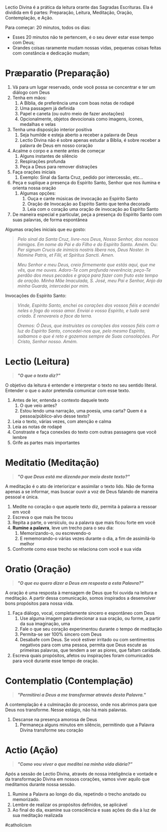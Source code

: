 Lectio Divina é a prática da leitura orante das Sagradas Escrituras. Ela é dividida em 6 partes: Preparação, Leitura, Meditação, Oração, Contemplação, e Ação.

Para começar: 20 minutos, todos os dias:
- Esses 20 minutos não te pertencem, é o seu dever estar esse tempo com Deus;
- Grandes coisas raramente mudam nossas vidas, pequenas coisas feitas com constância e dedicação mudam;

#  Præparatio (Preparação)

1. Vá para um lugar reservado, onde você possa se concentrar e ter um diálogo com Deus
2. Tenha em mãos:
	1. A Bíblia, de preferência uma com boas notas de rodapé
	2. Uma passagem já definida
	3. Papel e caneta (ou outro meio de fazer anotações)
	4. Opcionalmente, objetos devocionais como imagens, ícones, medalhas e velas
3. Tenha uma disposição interior positiva
	1. Seja humilde e esteja aberto a receber a palavra de Deus
	2. Lectio Divina não é sobre apenas estudar a Bíblia, é sobre receber a palavra de Deus em nosso coração
4. Acalme o corpo e a mente antes de começar
	1. Alguns instantes de silêncio
	2. Respirações profunda
	3. Peça a Deus para remover distrações
5. Faça orações iniciais
	1. Exemplo: Sinal da Santa Cruz, pedido por intercessão, etc...
6. Peça e suplique a presença do Espírito Santo, Senhor que nos ilumina e orienta nossa oração
	1. Algumas opções:
		1. Ouça e cante músicas de invocação ao Espírito Santo
		2. Oração de Invocação ao Espírito Santo que tenha decorado
		3. Leia com o coração uma oração de invocação ao Espírito Santo
7. De maneira especial e particular, peça a presença do Espírito Santo com suas palavras, de forma espontânea

Algumas orações iniciais que eu gosto:

> *Pelo sinal da Santa Cruz, livre-nos Deus, Nosso Senhor, dos nossos inimigos. Em nome do Pai e do Filho e do Espírito Santo. Amém.*
> Ou:
> *Per signum Crucis de inimícis nostris líbera nos, Deus Noster. In Nómine Patris, et Fílii, et Spíritus Sancti. Amen.*

> *Meu Senhor e meu Deus, creio firmemente que estás aqui, que me vês, que me ouves. Adoro-Te com profunda reverência; peço-Te perdão dos meus pecados e graça para fazer com fruto este tempo de oração. Minha Mãe Imaculada, S. José, meu Pai e Senhor, Anjo da minha Guarda, intercedei por mim.*

Invocações do Espírito Santo:

> *Vinde, Espírito Santo, enchei os corações dos vossos fiéis e acendei neles o fogo do vosso amor. Enviai o vosso Espírito, e tudo será criado. E renovareis a face da terra.*  
> 
> *Oremos: Ó Deus, que instruístes os corações dos vossos fiéis com a luz do Espírito Santo, concedei-nos que, pelo mesmo Espírito, saibamos o que é reto e gozemos sempre de Suas consolações. Por Cristo, Senhor nosso. Amém.*

# Lectio (Leitura)

> ***"O que o texto diz?"***

O objetivo da leitura é entender e interpretar o texto no seu sentido literal. Entender o que o autor pretendia comunicar com esse texto.

1. Antes de ler, entenda o contexto daquele texto
	1. O que veio antes?
	2. Estou lendo uma narração, uma poesia, uma carta? Quem é a pessoa/público-alvo desse texto?
2. Leia o texto, várias vezes, com atenção e calma
3. Leia as notas de rodapé
4. Constraste e faça conexões do texto com outras passagens que você lembre
5. Grife as partes mais importantes

# Meditatio (Meditação)

> ***"O que Deus está me dizendo por meio deste texto?"***

A meditação é o ato de interiorizar e assimilar o texto lido. Não de forma apenas a se informar, mas buscar ouvir a voz de Deus falando de maneira pessoal e única.

1. Medite no coração o que aquele texto diz, permita à palavra a ressoar em você
2. Escreva o que mais lhe tocou
3. Repita a parte, o versículo, ou a palavra que mais ficou forte em você
4. **Rumine a palavra**, leve um trecho para o seu dia:
	1. Memorizando-o, ou escrevendo-o 
	2. E rememorando-o várias vezes durante o dia, a fim de assimilá-lo melhor
6. Confronte como esse trecho se relaciona com você e sua vida

# Oratio (Oração)

> ***"O que eu quero dizer a Deus em resposta a esta Palavra?"***

A oração é uma resposta à mensagem de Deus que foi ouvida na leitura e meditação. A partir dessa comunicação, somos inspirados a desenvolver bons propósitos para nossa vida.

1. Faça diálogo, vocal, completamente sincero e espontâneo com Deus
	1. Use alguma imagem para direcionar a sua oração, ou forme, a partir da sua imaginação, uma
	2. Fale o que seu coração experimentou durante o tempo de meditação
	3. Permita-se ser 100% sincero com Deus
	4. Desabafe com Deus. Se você estiver irritado ou com sentimentos negativos para com uma pessoa, permita que Deus escute as primeiras palavras, que tendem a ser as piores, que faltam caridade.
2. Escreva quais propósitos, afetos ou inspirações foram comunicados para você durante esse tempo de oração.

# Contemplatio (Contemplação)

> ***"Permitirei a Deus a me transformar através desta Palavra."***

A contemplação é a culminação do processo, onde nos abrimos para que Deus nos transforme. Nesse estágio, não há mais palavras.

1. Descanse na presença amorosa de Deus
	1. Permaneça alguns minutos em silêncio, permitindo que a Palavra Divina transforme seu coração

# Actio (Ação)

> ***"Como vou viver o que meditei na minha vida diária?"***

Após a sessão de Lectio Divina, através de nossa inteligência e vontade e da transformação Divina em nossos corações, vamos viver aquilo que meditamos durante nossa sessão.

1. Rumine a Palavra ao longo do dia, repetindo o trecho anotado ou memorizado.
2. Lembre de realizar os propósitos definidos, se aplicável
3. Ao final do dia, examine sua consciência e suas ações do dia à luz de sua meditação realizada


#catholicism
